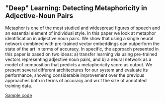 ## "Deep" Learning: Detecting Metaphoricity in Adjective-Noun Pairs

Metaphor is one of the most studied and widespread figures of speech and an essential element of individual style. In this paper we look at metaphor identification in adjective noun pairs. We show that using a single neural network combined with pre-trained vector embeddings can outperform the state of the art in terms of accuracy. In specific, the approach presented in this paper is based on two ideas: a) transfer learning via using pre-trained vectors representing adjective noun pairs, and b) a neural network as a model of composition that predicts a metaphoricity score as output. We present several different architectures for our system and evaluate its performance, showing considerable improvement over the previous approaches both in terms of accuracy and w.r.t the size of annotated training data. 

[Sample code](https://github.com/GU-CLASP/anvec.github.io/blob/master/composing_adjective-noun.ipynb)
